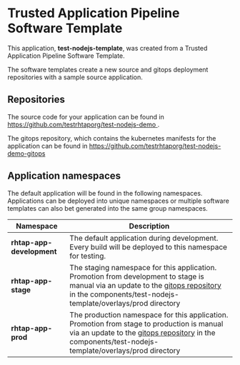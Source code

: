 # Trusted Application Pipeline Software Template

This application, **test-nodejs-template**, was created from a Trusted Application Pipeline Software Template.

The software templates create a new source and gitops deployment repositories with a sample source application. 

## Repositories

The source code for your application can be found in [https://github.com/testrhtaporg/test-nodejs-demo ](https://github.com/testrhtaporg/test-nodejs-demo ).
 
The gitops repository, which contains the kubernetes manifests for the application can be found in 
[https://github.com/testrhtaporg/test-nodejs-demo-gitops ](https://github.com/testrhtaporg/test-nodejs-demo-gitops ) 

## Application namespaces 

The default application will be found in the following namespaces. Applications can be deployed into unique namespaces or multiple software templates can also bet generated into the same group namespaces.  

|  Namespace   |  Description   |  
| -------- | -------- |   
| **rhtap-app-development** | The default application during development. Every build will be deployed to this namespace for testing. | 
| **rhtap-app-stage** | The staging namespace for this application. Promotion from development to stage is manual via an update to the [gitops repository](https://github.com/testrhtaporg/test-nodejs-demo-gitops ) in the components/test-nodejs-template/overlays/prod directory |  
| **rhtap-app-prod** | The production namespace for this application. Promotion from stage to production is manual via an update to the [gitops repository](https://github.com/testrhtaporg/test-nodejs-demo-gitops ) in the components/test-nodejs-template/overlays/prod directory | 